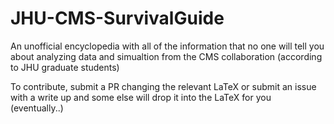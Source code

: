 # JHU-CMS-SurvivalGuide
An unofficial encyclopedia with all of the information that no one will tell you about analyzing data and simualtion from the CMS collaboration (according to JHU graduate students)

To contribute, submit a PR changing the relevant LaTeX or submit an issue with a write up and some else will drop it into the LaTeX for you (eventually..)
